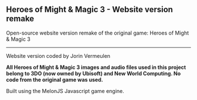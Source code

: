 Heroes of Might & Magic 3 - Website version remake
-------------------------------------------------------------------------------

Open-source website version remake of the original game:
Heroes of Might & Magic 3


-------------------------------------------------------------------------------
Website version coded by Jorin Vermeulen

__All Heroes of Might & Magic 3 images and audio files used in this project
belong to 3DO (now owned by Ubisoft) and New World Computing. No code from the original game was used.__

Built using the MelonJS Javascript game engine.
